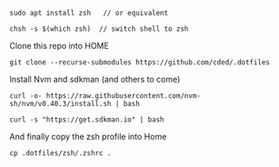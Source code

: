 ```
sudo apt install zsh   // or equivalent
```

```
chsh -s $(which zsh)  // switch shell to zsh
```

Clone this repo into HOME

```
git clone --recurse-submodules https://github.com/cded/.dotfiles
```

Install Nvm and sdkman (and others to come)

```
curl -o- https://raw.githubusercontent.com/nvm-sh/nvm/v0.40.3/install.sh | bash

curl -s "https://get.sdkman.io" | bash
```

And finally copy the zsh profile into Home

```
cp .dotfiles/zsh/.zshrc .
```
